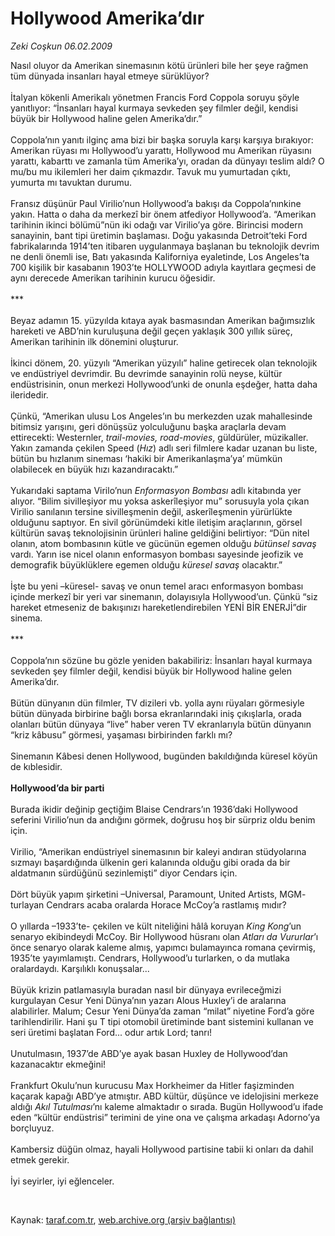 # Hollywood Amerika’dır

*Zeki Coşkun 06.02.2009*

<div class="taraf_structure_2col_1zq">
<div class="margen_n">



 <p>Nasıl oluyor da Amerikan sinemasının kötü ürünleri bile her şeye rağmen tüm dünyada insanları hayal etmeye sürüklüyor? <br/><br/>İtalyan kökenli Amerikalı yönetmen Francis Ford Coppola soruyu şöyle yanıtlıyor: “İnsanları hayal kurmaya sevkeden şey filmler değil, kendisi büyük bir Hollywood haline gelen Amerika’dır.” <br/><br/>Coppola’nın yanıtı ilginç ama bizi bir başka soruyla karşı karşıya bırakıyor: Amerikan rüyası mı Hollywood’u yarattı, Hollywood mu Amerikan rüyasını yarattı, kabarttı ve zamanla tüm Amerika’yı, oradan da dünyayı teslim aldı? O mu/bu mu ikilemleri her daim çıkmazdır. Tavuk mu yumurtadan çıktı, yumurta mı tavuktan durumu. <br/><br/>Fransız düşünür Paul Virilio’nun Hollywood’a bakışı da Coppola’nınkine yakın. Hatta o daha da merkezî bir önem atfediyor Hollywood’a. “Amerikan tarihinin ikinci bölümü”nün iki odağı var Virilio’ya göre. Birincisi modern sanayinin, bant tipi üretimin başlaması. Doğu yakasında Detroit’teki Ford fabrikalarında 1914’ten itibaren uygulanmaya başlanan bu teknolojik devrim ne denli önemli ise, Batı yakasında Kaliforniya eyaletinde, Los Angeles’ta 700 kişilik bir kasabanın 1903’te HOLLYWOOD adıyla kayıtlara geçmesi de aynı derecede Amerikan tarihinin kurucu öğesidir. <br/><br/>*** <br/><br/>Beyaz adamın 15. yüzyılda kıtaya ayak basmasından Amerikan bağımsızlık hareketi ve ABD’nin kuruluşuna değil geçen yaklaşık 300 yıllık süreç, Amerikan tarihinin ilk dönemini oluşturur. <br/><br/>İkinci dönem, 20. yüzyılı “Amerikan yüzyılı” haline getirecek olan teknolojik ve endüstriyel devrimdir. Bu devrimde sanayinin rolü neyse, kültür endüstrisinin, onun merkezi Hollywood’unki de onunla eşdeğer, hatta daha ileridedir. <br/><br/>Çünkü, “Amerikan ulusu Los Angeles’ın bu merkezden uzak mahallesinde bitimsiz yarışını, geri dönüşsüz yolculuğunu başka araçlarla devam ettirecekti: Westernler, <i>trail-movies, road-movies</i>, güldürüler, müzikaller. Yakın zamanda çekilen Speed (<i>Hız</i>) adlı seri filmlere kadar uzanan bu liste, bütün bu hızlanım sineması ‘hakiki bir Amerikanlaşma’ya’ mümkün olabilecek en büyük hızı kazandıracaktı.” <br/><br/>Yukarıdaki saptama Virilo’nun <i>Enformasyon Bombası</i> adlı kitabında yer alıyor. “Bilim sivilleşiyor mu yoksa askerîleşiyor mu” sorusuyla yola çıkan Virilio sanılanın tersine sivilleşmenin değil, askerîleşmenin yürürlükte olduğunu saptıyor. En sivil görünümdeki kitle iletişim araçlarının, görsel kültürün savaş teknolojisinin ürünleri haline geldiğini belirtiyor: “Dün nitel olanın, atom bombasının kütle ve gücünün egemen olduğu <i>bütünsel savaş</i> vardı. Yarın ise nicel olanın enformasyon bombası sayesinde jeofizik ve demografik büyüklüklere egemen olduğu <i>küresel savaş </i>olacaktır.” <br/><br/>İşte bu yeni –küresel- savaş ve onun temel aracı enformasyon bombası içinde merkezî bir yeri var sinemanın, dolayısıyla Hollywood’un. Çünkü “siz hareket etmeseniz de bakışınızı hareketlendirebilen YENİ BİR ENERJİ”dir sinema. <br/><br/>*** <br/><br/>Coppola’nın sözüne bu gözle yeniden bakabiliriz: İnsanları hayal kurmaya sevkeden şey filmler değil, kendisi büyük bir Hollywood haline gelen Amerika’dır. <br/><br/>Bütün dünyanın dün filmler, TV dizileri vb. yolla aynı rüyaları görmesiyle bütün dünyada birbirine bağlı borsa ekranlarındaki iniş çıkışlarla, orada olanları bütün dünyaya “live” haber veren TV ekranlarıyla bütün dünyanın “kriz kâbusu” görmesi, yaşaması birbirinden farklı mı? <br/><br/>Sinemanın Kâbesi denen Hollywood, bugünden bakıldığında küresel köyün de kıblesidir. <b><br/><br/>Hollywood’da bir parti</b> <br/><br/>Burada ikidir değinip geçtiğim Blaise Cendrars’ın 1936’daki Hollywood seferini Virilio’nun da andığını görmek, doğrusu hoş bir sürpriz oldu benim için. <br/><br/>Virilio, “Amerikan endüstriyel sinemasının bir kaleyi andıran stüdyolarına sızmayı başardığında ülkenin geri kalanında olduğu gibi orada da bir aldatmanın sürdüğünü sezinlemişti” diyor Cendars için. <br/><br/>Dört büyük yapım şirketini –Universal, Paramount, United Artists, MGM- turlayan Cendrars acaba oralarda Horace McCoy’a rastlamış mıdır? <br/><br/>O yıllarda –1933’te- çekilen ve kült niteliğini hâlâ koruyan <i>King Kong</i>’un senaryo ekibindeydi McCoy. Bir Hollywood hüsranı olan <i>Atları da Vururlar</i>’ı önce senaryo olarak kaleme almış, yapımcı bulamayınca romana çevirmiş, 1935’te yayımlamıştı. Cendrars, Hollywood’u turlarken, o da mutlaka oralardaydı. Karşılıklı konuşsalar... <br/><br/>Büyük krizin patlamasıyla buradan nasıl bir dünyaya evrileceğmizi kurgulayan Cesur Yeni Dünya’nın yazarı Alous Huxley’i de aralarına alabilirler. Malum; Cesur Yeni Dünya’da zaman “milat” niyetine Ford’a göre tarihlendirilir. Hani şu T tipi otomobil üretiminde bant sistemini kullanan ve seri üretimi başlatan Ford... odur artık Lord; tanrı! <br/><br/>Unutulmasın, 1937’de ABD’ye ayak basan Huxley de Hollywood’dan kazanacaktır ekmeğini! <br/><br/>Frankfurt Okulu’nun kurucusu Max Horkheimer da Hitler faşizminden kaçarak kapağı ABD’ye atmıştır. ABD kültür, düşünce ve idelojisini merkeze aldığı <i>Akıl Tutulması</i>’nı kaleme almaktadır o sırada. Bugün Hollywood’u ifade eden “kültür endüstrisi” terimini de yine ona ve çalışma arkadaşı Adorno’ya borçluyuz. <br/><br/>Kambersiz düğün olmaz, hayali Hollywood partisine tabii ki onları da dahil etmek gerekir. <br/><br/>İyi seyirler, iyi eğlenceler.</p>

<br/>


<div id="taraf_not">
</div>

</div>


</div>

Kaynak: [taraf.com.tr](http://www.taraf.com.tr:80/makale/3906.htm), [web.archive.org (arşiv bağlantısı)](http://web.archive.org/web/20090226003504/http://www.taraf.com.tr:80/makale/3906.htm)
